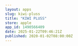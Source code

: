 ```yaml
---
layout: apps
slug: kiwi-pluss
title: "KIWI PLUSS"
store: apple
app_id: 1490566409
date: 2025-01-22T09:46:21Z
published: 2020-01-02T08:00:00Z
---
```

